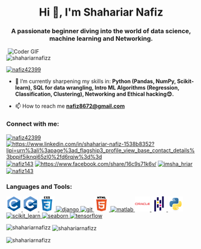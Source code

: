 <h1 align="center">Hi 👋, I'm Shahariar Nafiz</h1>
<h3 align="center">A passionate beginner diving into the world of data science, machine learning and Networking.</h3>

<img align="right" alt="Coder GIF"  width=500 src="https://images.squarespace-cdn.com/content/v1/5769fc401b631bab1addb2ab/1541580611624-TE64QGKRJG8SWAIUS7NS/ke17ZwdGBToddI8pDm48kPoswlzjSVMM-SxOp7CV59BZw-zPPgdn4jUwVcJE1ZvWQUxwkmyExglNqGp0IvTJZamWLI2zvYWH8K3-s_4yszcp2ryTI0HqTOaaUohrI8PI6FXy8c9PWtBlqAVlUS5izpdcIXDZqDYvprRqZ29Pw0o/coding-freak.gif" />

<p align="left"> <img src="https://komarev.com/ghpvc/?username=shahariarnafizz&label=Profile%20views&color=0e75b6&style=flat" alt="shahariarnafizz" /> </p>

<p align="left"> <a href="https://twitter.com/nafiz42399" target="blank"><img src="https://img.shields.io/twitter/follow/nafiz42399?logo=twitter&style=for-the-badge" alt="nafiz42399" /></a> </p>

- 🌱 I’m currently sharpening my skills in: **Python (Pandas, NumPy, Scikit-learn), SQL for data wrangling, Intro ML Algorithms (Regression, Classification, Clustering), Networking and Ethical hacking😊.**

- 📫 How to reach me **nafiz8672@gmail.com**

<h3 align="left">Connect with me:</h3>
<p align="left">
<a href="https://twitter.com/nafiz42399" target="blank"><img align="center" src="https://raw.githubusercontent.com/rahuldkjain/github-profile-readme-generator/master/src/images/icons/Social/twitter.svg" alt="nafiz42399" height="30" width="40" /></a>
<a href="https://linkedin.com/in/https://www.linkedin.com/in/shahariar-nafiz-1538b8352?lipi=urn%3ali%3apage%3ad_flagship3_profile_view_base_contact_details%3bppif5iknqi65zl0%2fd6rqjw%3d%3d" target="blank"><img align="center" src="https://raw.githubusercontent.com/rahuldkjain/github-profile-readme-generator/master/src/images/icons/Social/linked-in-alt.svg" alt="https://www.linkedin.com/in/shahariar-nafiz-1538b8352?lipi=urn%3ali%3apage%3ad_flagship3_profile_view_base_contact_details%3bppif5iknqi65zl0%2fd6rqjw%3d%3d" height="30" width="40" /></a>
<a href="https://kaggle.com/nafiz143" target="blank"><img align="center" src="https://raw.githubusercontent.com/rahuldkjain/github-profile-readme-generator/master/src/images/icons/Social/kaggle.svg" alt="nafiz143" height="30" width="40" /></a>
<a href="https://fb.com/https://www.facebook.com/share/16c9s71k6v/" target="blank"><img align="center" src="https://raw.githubusercontent.com/rahuldkjain/github-profile-readme-generator/master/src/images/icons/Social/facebook.svg" alt="https://www.facebook.com/share/16c9s71k6v/" height="30" width="40" /></a>
<a href="https://instagram.com/imsha_hriar" target="blank"><img align="center" src="https://raw.githubusercontent.com/rahuldkjain/github-profile-readme-generator/master/src/images/icons/Social/instagram.svg" alt="imsha_hriar" height="30" width="40" /></a>
<a href="https://codeforces.com/profile/nafiz143" target="blank"><img align="center" src="https://raw.githubusercontent.com/rahuldkjain/github-profile-readme-generator/master/src/images/icons/Social/codeforces.svg" alt="nafiz143" height="30" width="40" /></a>
</p>

<h3 align="left">Languages and Tools:</h3>
<p align="left"> <a href="https://www.cprogramming.com/" target="_blank" rel="noreferrer"> <img src="https://raw.githubusercontent.com/devicons/devicon/master/icons/c/c-original.svg" alt="c" width="40" height="40"/> </a> <a href="https://www.w3schools.com/cpp/" target="_blank" rel="noreferrer"> <img src="https://raw.githubusercontent.com/devicons/devicon/master/icons/cplusplus/cplusplus-original.svg" alt="cplusplus" width="40" height="40"/> </a> <a href="https://www.w3schools.com/css/" target="_blank" rel="noreferrer"> <img src="https://raw.githubusercontent.com/devicons/devicon/master/icons/css3/css3-original-wordmark.svg" alt="css3" width="40" height="40"/> </a> <a href="https://www.djangoproject.com/" target="_blank" rel="noreferrer"> <img src="https://cdn.worldvectorlogo.com/logos/django.svg" alt="django" width="40" height="40"/> </a> <a href="https://git-scm.com/" target="_blank" rel="noreferrer"> <img src="https://www.vectorlogo.zone/logos/git-scm/git-scm-icon.svg" alt="git" width="40" height="40"/> </a> <a href="https://www.w3.org/html/" target="_blank" rel="noreferrer"> <img src="https://raw.githubusercontent.com/devicons/devicon/master/icons/html5/html5-original-wordmark.svg" alt="html5" width="40" height="40"/> </a> <a href="https://www.mathworks.com/" target="_blank" rel="noreferrer"> <img src="https://upload.wikimedia.org/wikipedia/commons/2/21/Matlab_Logo.png" alt="matlab" width="40" height="40"/> </a> <a href="https://www.oracle.com/" target="_blank" rel="noreferrer"> <img src="https://raw.githubusercontent.com/devicons/devicon/master/icons/oracle/oracle-original.svg" alt="oracle" width="40" height="40"/> </a> <a href="https://pandas.pydata.org/" target="_blank" rel="noreferrer"> <img src="https://raw.githubusercontent.com/devicons/devicon/2ae2a900d2f041da66e950e4d48052658d850630/icons/pandas/pandas-original.svg" alt="pandas" width="40" height="40"/> </a> <a href="https://www.python.org" target="_blank" rel="noreferrer"> <img src="https://raw.githubusercontent.com/devicons/devicon/master/icons/python/python-original.svg" alt="python" width="40" height="40"/> </a> <a href="https://scikit-learn.org/" target="_blank" rel="noreferrer"> <img src="https://upload.wikimedia.org/wikipedia/commons/0/05/Scikit_learn_logo_small.svg" alt="scikit_learn" width="40" height="40"/> </a> <a href="https://seaborn.pydata.org/" target="_blank" rel="noreferrer"> <img src="https://seaborn.pydata.org/_images/logo-mark-lightbg.svg" alt="seaborn" width="40" height="40"/> </a> <a href="https://www.tensorflow.org" target="_blank" rel="noreferrer"> <img src="https://www.vectorlogo.zone/logos/tensorflow/tensorflow-icon.svg" alt="tensorflow" width="40" height="40"/> </a> </p>

<p><img align="left" src="https://github-readme-stats.vercel.app/api/top-langs?username=shahariarnafizz&show_icons=true&locale=en&layout=compact" alt="shahariarnafizz" /></p>

<p>&nbsp;<img align="center" src="https://github-readme-stats.vercel.app/api?username=shahariarnafizz&show_icons=true&locale=en" alt="shahariarnafizz" /></p>

<p><img align="center" src="https://github-readme-streak-stats.herokuapp.com/?user=shahariarnafizz&" alt="shahariarnafizz" /></p>
